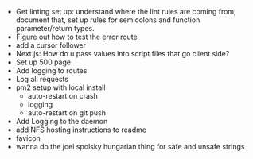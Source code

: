 - Get linting set up: understand where the lint rules are coming from, document that, set up rules for semicolons and function parameter/return types.
- Figure out how to test the error route
- add a cursor follower
- Next.js:  How do u pass values into script files that go client side?
- Set up 500 page
- Add logging to routes
- Log all requests
- pm2 setup with local install
   - auto-restart on crash
   - logging
   - auto-restart on git push
- Add Logging to the daemon
- add NFS hosting instructions to readme
- favicon
- wanna do the joel spolsky hungarian thing for safe and unsafe strings